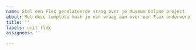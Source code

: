 ```yaml
---
name: Stel een Flex gerelateerde vraag over je Museum Online project
about: Met deze template maak je een vraag aan over een Flex onderwerp
title: ''
labels: unit flex
assignees: ''

---
```



